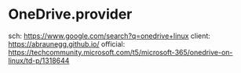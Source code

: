 # OneDrive.provider
sch: https://www.google.com/search?q=onedrive+linux client: https://abraunegg.github.io/ official: https://techcommunity.microsoft.com/t5/microsoft-365/onedrive-on-linux/td-p/1318644

